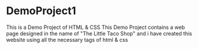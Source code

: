 # DemoProject1
This is a Demo Project of HTML &amp; CSS
This Demo Project contains a web page designed in the name of "The Little Taco Shop" and i have created this website using all the necessary tags of html & css 
